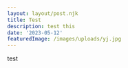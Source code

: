 ```yaml
---
layout: layout/post.njk
title: Test
description: test this
date: '2023-05-12'
featuredImage: /images/uploads/yj.jpg
---
```

test

